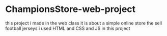 # ChampionsStore-web-project
this project i made in the web class
it is about a simple online store the sell football jerseys 
i used HTML and CSS and JS in this project 

